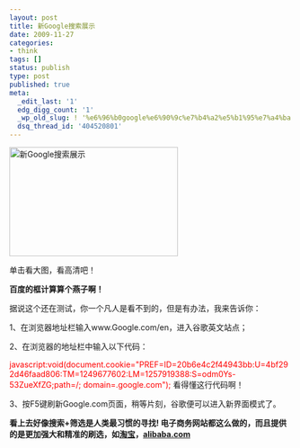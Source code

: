 ```yaml
---
layout: post
title: 新Google搜索展示
date: 2009-11-27
categories:
- think
tags: []
status: publish
type: post
published: true
meta:
  _edit_last: '1'
  edg_digg_count: '1'
  _wp_old_slug: ! '%e6%96%b0google%e6%90%9c%e7%b4%a2%e5%b1%95%e7%a4%ba'
  dsq_thread_id: '404520801'
---
```

<a href="/wp-content/uploads/new-google.jpg"><img class="size-medium wp-image-119" title="new-google" src="/wp-content/uploads/new-google-300x194.jpg" alt="新Google搜索展示" width="300" height="194" /></a>

单击看大图，看高清吧！

<strong>百度的框计算算个燕子啊！</strong>

据说这个还在测试，你一个凡人是看不到的，但是有办法，我来告诉你：

1、在浏览器地址栏输入www.Google.com/en，进入谷歌英文站点；

2、在浏览器的地址栏中输入以下代码：

<span style="color: #ff0000;">javascript:void(document.cookie="PREF=ID=20b6e4c2f44943bb:U=4bf292d46faad806:TM=1249677602:LM=1257919388:S=odm0Ys-53ZueXfZG;path=/; domain=.google.com"); </span>看得懂这行代码啊！

3、按F5键刷新Google.com页面，稍等片刻，谷歌便可以进入新界面模式了。

<strong>看上去好像搜索+筛选是人类最习惯的寻找! 电子商务网站都这么做的，而且提供的是更加强大和精准的刷选，如<a title="淘宝" href="http://http://www.taobao.com/" target="_blank">淘宝</a>，<a title="alibaba.com" href="http://www.taobao.com/" target="_blank">alibaba.com</a></strong>

